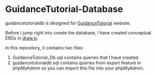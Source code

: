 # GuidanceTutorial-Database

guidancetutorialdb is designed for [GuidanceTutorial](https://mivanrais.github.io/GuidanceTutorial/) website.

Before I jump right into create the database, I have created conceptual ERDs in [draw.io](https://drive.google.com/file/d/1vfj7gMhZZVeaAc4VI-5JWotGg2pjtgqS/view?usp=sharing) 

In this repository, it contains two files: 

1. GuidanceTutorial_Db.sql contains queries that I have created.
2. guidancetutorialdb.sql contains queries from export feature in phpMyAdmin so you can import this file into your phpMyAdmin.
